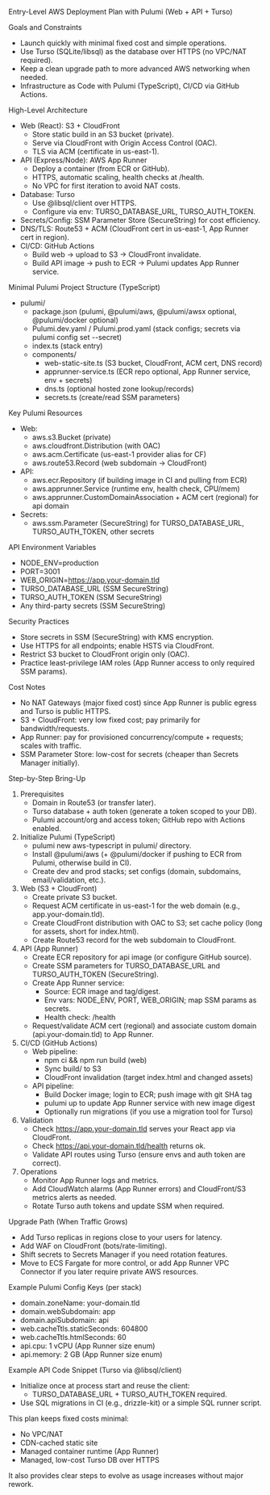 Entry-Level AWS Deployment Plan with Pulumi (Web + API + Turso)

Goals and Constraints
- Launch quickly with minimal fixed cost and simple operations.
- Use Turso (SQLite/libsql) as the database over HTTPS (no VPC/NAT required).
- Keep a clean upgrade path to more advanced AWS networking when needed.
- Infrastructure as Code with Pulumi (TypeScript), CI/CD via GitHub Actions.

High-Level Architecture
- Web (React): S3 + CloudFront
  - Store static build in an S3 bucket (private).
  - Serve via CloudFront with Origin Access Control (OAC).
  - TLS via ACM (certificate in us-east-1).
- API (Express/Node): AWS App Runner
  - Deploy a container (from ECR or GitHub).
  - HTTPS, automatic scaling, health checks at /health.
  - No VPC for first iteration to avoid NAT costs.
- Database: Turso
  - Use @libsql/client over HTTPS.
  - Configure via env: TURSO_DATABASE_URL, TURSO_AUTH_TOKEN.
- Secrets/Config: SSM Parameter Store (SecureString) for cost efficiency.
- DNS/TLS: Route53 + ACM (CloudFront cert in us-east-1, App Runner cert in region).
- CI/CD: GitHub Actions
  - Build web -> upload to S3 -> CloudFront invalidate.
  - Build API image -> push to ECR -> Pulumi updates App Runner service.

Minimal Pulumi Project Structure (TypeScript)
- pulumi/
  - package.json (pulumi, @pulumi/aws, @pulumi/awsx optional, @pulumi/docker optional)
  - Pulumi.dev.yaml / Pulumi.prod.yaml (stack configs; secrets via pulumi config set --secret)
  - index.ts (stack entry)
  - components/
    - web-static-site.ts (S3 bucket, CloudFront, ACM cert, DNS record)
    - apprunner-service.ts (ECR repo optional, App Runner service, env + secrets)
    - dns.ts (optional hosted zone lookup/records)
    - secrets.ts (create/read SSM parameters)

Key Pulumi Resources
- Web:
  - aws.s3.Bucket (private)
  - aws.cloudfront.Distribution (with OAC)
  - aws.acm.Certificate (us-east-1 provider alias for CF)
  - aws.route53.Record (web subdomain -> CloudFront)
- API:
  - aws.ecr.Repository (if building image in CI and pulling from ECR)
  - aws.apprunner.Service (runtime env, health check, CPU/mem)
  - aws.apprunner.CustomDomainAssociation + ACM cert (regional) for api domain
- Secrets:
  - aws.ssm.Parameter (SecureString) for TURSO_DATABASE_URL, TURSO_AUTH_TOKEN, other secrets

API Environment Variables
- NODE_ENV=production
- PORT=3001
- WEB_ORIGIN=https://app.your-domain.tld
- TURSO_DATABASE_URL (SSM SecureString)
- TURSO_AUTH_TOKEN (SSM SecureString)
- Any third-party secrets (SSM SecureString)

Security Practices
- Store secrets in SSM (SecureString) with KMS encryption.
- Use HTTPS for all endpoints; enable HSTS via CloudFront.
- Restrict S3 bucket to CloudFront origin only (OAC).
- Practice least-privilege IAM roles (App Runner access to only required SSM params).

Cost Notes
- No NAT Gateways (major fixed cost) since App Runner is public egress and Turso is public HTTPS.
- S3 + CloudFront: very low fixed cost; pay primarily for bandwidth/requests.
- App Runner: pay for provisioned concurrency/compute + requests; scales with traffic.
- SSM Parameter Store: low-cost for secrets (cheaper than Secrets Manager initially).

Step-by-Step Bring-Up
1) Prerequisites
   - Domain in Route53 (or transfer later).
   - Turso database + auth token (generate a token scoped to your DB).
   - Pulumi account/org and access token; GitHub repo with Actions enabled.
2) Initialize Pulumi (TypeScript)
   - pulumi new aws-typescript in pulumi/ directory.
   - Install @pulumi/aws (+ @pulumi/docker if pushing to ECR from Pulumi, otherwise build in CI).
   - Create dev and prod stacks; set configs (domain, subdomains, email/validation, etc.).
3) Web (S3 + CloudFront)
   - Create private S3 bucket.
   - Request ACM certificate in us-east-1 for the web domain (e.g., app.your-domain.tld).
   - Create CloudFront distribution with OAC to S3; set cache policy (long for assets, short for index.html).
   - Create Route53 record for the web subdomain to CloudFront.
4) API (App Runner)
   - Create ECR repository for api image (or configure GitHub source).
   - Create SSM parameters for TURSO_DATABASE_URL and TURSO_AUTH_TOKEN (SecureString).
   - Create App Runner service:
     - Source: ECR image and tag/digest.
     - Env vars: NODE_ENV, PORT, WEB_ORIGIN; map SSM params as secrets.
     - Health check: /health
   - Request/validate ACM cert (regional) and associate custom domain (api.your-domain.tld) to App Runner.
5) CI/CD (GitHub Actions)
   - Web pipeline:
     - npm ci && npm run build (web)
     - Sync build/ to S3
     - CloudFront invalidation (target index.html and changed assets)
   - API pipeline:
     - Build Docker image; login to ECR; push image with git SHA tag
     - pulumi up to update App Runner service with new image digest
     - Optionally run migrations (if you use a migration tool for Turso)
6) Validation
   - Check https://app.your-domain.tld serves your React app via CloudFront.
   - Check https://api.your-domain.tld/health returns ok.
   - Validate API routes using Turso (ensure envs and auth token are correct).
7) Operations
   - Monitor App Runner logs and metrics.
   - Add CloudWatch alarms (App Runner errors) and CloudFront/S3 metrics alerts as needed.
   - Rotate Turso auth tokens and update SSM when required.

Upgrade Path (When Traffic Grows)
- Add Turso replicas in regions close to your users for latency.
- Add WAF on CloudFront (bots/rate-limiting).
- Shift secrets to Secrets Manager if you need rotation features.
- Move to ECS Fargate for more control, or add App Runner VPC Connector if you later require private AWS resources.

Example Pulumi Config Keys (per stack)
- domain.zoneName: your-domain.tld
- domain.webSubdomain: app
- domain.apiSubdomain: api
- web.cacheTtls.staticSeconds: 604800
- web.cacheTtls.htmlSeconds: 60
- api.cpu: 1 vCPU (App Runner size enum)
- api.memory: 2 GB (App Runner size enum)

Example API Code Snippet (Turso via @libsql/client)
- Initialize once at process start and reuse the client:
  - TURSO_DATABASE_URL + TURSO_AUTH_TOKEN required.
- Use SQL migrations in CI (e.g., drizzle-kit) or a simple SQL runner script.

This plan keeps fixed costs minimal:
- No VPC/NAT
- CDN-cached static site
- Managed container runtime (App Runner)
- Managed, low-cost Turso DB over HTTPS

It also provides clear steps to evolve as usage increases without major rework.
